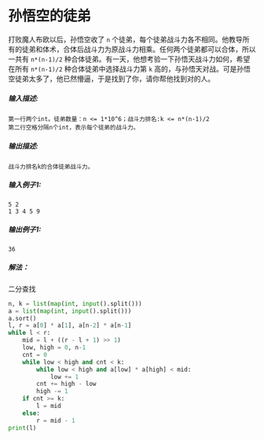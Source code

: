 # 孙悟空的徒弟

打败魔人布欧以后，孙悟空收了 `n` 个徒弟，每个徒弟战斗力各不相同。他教导所有的徒弟和体术，合体后战斗力为原战斗力相乘。任何两个徒弟都可以合体，所以一共有 `n*(n-1)/2` 种合体徒弟。有一天，他想考验一下孙悟天战斗力如何，希望在所有 `n*(n-1)/2` 种合体徒弟中选择战斗力第 `k` 高的，与孙悟天对战。可是孙悟空徒弟太多了，他已然懵逼，于是找到了你，请你帮他找到对的人。

##### **输入描述:**

```
第一行两个int。徒弟数量：n <= 1*10^6；战斗力排名:k <= n*(n-1)/2
第二行空格分隔n个int，表示每个徒弟的战斗力。
```

##### **输出描述:**

```
战斗力排名k的合体徒弟战斗力。
```

##### **输入例子1:**

```
5 2
1 3 4 5 9
```

##### **输出例子1:**

```
36
```

##### 解法：

二分查找

```python
n, k = list(map(int, input().split()))
a = list(map(int, input().split()))
a.sort()
l, r = a[0] * a[1], a[n-2] * a[n-1]
while l < r:
    mid = l + ((r - l + 1) >> 1)
    low, high = 0, n-1
    cnt = 0
    while low < high and cnt < k:
        while low < high and a[low] * a[high] < mid:
            low += 1
        cnt += high - low
        high -= 1
    if cnt >= k:
        l = mid
    else:
        r = mid - 1
print(l)
```

